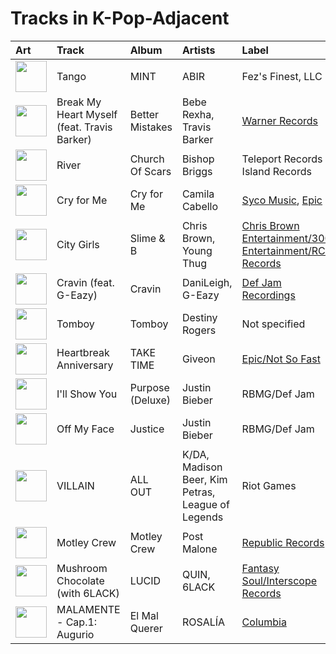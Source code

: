 # Tracks in K-Pop-Adjacent

| Art                                                                                              | Track                                       | Album            | Artists                                           | Label                                                                                     | 💚   | 🔗                                                          |
|:-------------------------------------------------------------------------------------------------|:--------------------------------------------|:-----------------|:--------------------------------------------------|:------------------------------------------------------------------------------------------|:----|:-----------------------------------------------------------|
| <img src="https://i.scdn.co/image/ab67616d0000b273d3b343b757e4f3275bb2f26a" alt="" width="50" /> | Tango                                       | MINT             | ABIR                                              | Fez's Finest, LLC                                                                         |     | [🔗](https://open.spotify.com/track/24jrwTJSlYOCguuLa4j28A) |
| <img src="https://i.scdn.co/image/ab67616d0000b27359684831e2b29bf06842f204" alt="" width="50" /> | Break My Heart Myself (feat. Travis Barker) | Better Mistakes  | Bebe Rexha, Travis Barker                         | [Warner Records](../labels/warner_records.md)                                             | 💚   | [🔗](https://open.spotify.com/track/3UjGudrhckjEQjKHLR3p5G) |
| <img src="https://i.scdn.co/image/ab67616d0000b2738cae5034066af45cdfbc4266" alt="" width="50" /> | River                                       | Church Of Scars  | Bishop Briggs                                     | Teleport Records / Island Records                                                         | 💚   | [🔗](https://open.spotify.com/track/3mRLHiSHYtC8Hk7bzZdUs1) |
| <img src="https://i.scdn.co/image/ab67616d0000b273c4f298e7cbedb77f8e030ff0" alt="" width="50" /> | Cry for Me                                  | Cry for Me       | Camila Cabello                                    | [Syco Music](../labels/syco_music.md), [Epic](../labels/epic.md)                          | 💚   | [🔗](https://open.spotify.com/track/40nPimvmG05WYS7983bawZ) |
| <img src="https://i.scdn.co/image/ab67616d0000b27363e0ddbb488d0eeec0e738fc" alt="" width="50" /> | City Girls                                  | Slime & B        | Chris Brown, Young Thug                           | [Chris Brown Entertainment/300 Entertainment/RCA Records](../labels/300_entertainment.md) |     | [🔗](https://open.spotify.com/track/1rJUbH0v2E8t1GY4OAUTeC) |
| <img src="https://i.scdn.co/image/ab67616d0000b2739351691c007cad99d70d9f3f" alt="" width="50" /> | Cravin (feat. G-Eazy)                       | Cravin           | DaniLeigh, G-Eazy                                 | [Def Jam Recordings](../labels/def_jam_recordings.md)                                     |     | [🔗](https://open.spotify.com/track/69eXHDgEEQ6itzt03E7fKz) |
| <img src="https://i.scdn.co/image/ab67616d0000b27384095737f6056e682666d6f9" alt="" width="50" /> | Tomboy                                      | Tomboy           | Destiny Rogers                                    | Not specified                                                                             | 💚   | [🔗](https://open.spotify.com/track/5Ti3fqGTfjUsSdylFNy0Ng) |
| <img src="https://i.scdn.co/image/ab67616d0000b27318ff322fcdd47c9400872da6" alt="" width="50" /> | Heartbreak Anniversary                      | TAKE TIME        | Giveon                                            | [Epic/Not So Fast](../labels/not_so_fast.md)                                              |     | [🔗](https://open.spotify.com/track/3FAJ6O0NOHQV8Mc5Ri6ENp) |
| <img src="https://i.scdn.co/image/ab67616d0000b273f46b9d202509a8f7384b90de" alt="" width="50" /> | I'll Show You                               | Purpose (Deluxe) | Justin Bieber                                     | RBMG/Def Jam                                                                              |     | [🔗](https://open.spotify.com/track/0SNIAtRCPVVLoGEPcuHSIc) |
| <img src="https://i.scdn.co/image/ab67616d0000b273e6f407c7f3a0ec98845e4431" alt="" width="50" /> | Off My Face                                 | Justice          | Justin Bieber                                     | RBMG/Def Jam                                                                              | 💚   | [🔗](https://open.spotify.com/track/3T03rPwlL8NVk1yIaxeD8U) |
| <img src="https://i.scdn.co/image/ab67616d0000b273f2bf9685109a09bdc176fb43" alt="" width="50" /> | VILLAIN                                     | ALL OUT          | K/DA, Madison Beer, Kim Petras, League of Legends | Riot Games                                                                                | 💚   | [🔗](https://open.spotify.com/track/3QSjVPObHxuAJc3E5nrjRn) |
| <img src="https://i.scdn.co/image/ab67616d0000b2733520e90ee2daf6000ab507cb" alt="" width="50" /> | Motley Crew                                 | Motley Crew      | Post Malone                                       | [Republic Records](../labels/republic_records.md)                                         |     | [🔗](https://open.spotify.com/track/40uMIn2zJLAQhNXghRjBed) |
| <img src="https://i.scdn.co/image/ab67616d0000b2736564f1d8386a6993b4d5d759" alt="" width="50" /> | Mushroom Chocolate (with 6LACK)             | LUCID            | QUIN, 6LACK                                       | [Fantasy Soul/Interscope Records](../labels/interscope_records.md)                        | 💚   | [🔗](https://open.spotify.com/track/6DEhBd4RGr8MbSAtSNNtai) |
| <img src="https://i.scdn.co/image/ab67616d0000b273f4d64a6a6b7e24b6bd9f009f" alt="" width="50" /> | MALAMENTE - Cap.1: Augurio                  | El Mal Querer    | ROSALÍA                                           | [Columbia](../labels/columbia.md)                                                         | 💚   | [🔗](https://open.spotify.com/track/1B0BQaSRHxhI0AUlItY3LK) |
